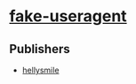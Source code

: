 # [fake-useragent](https://pypi.org/project/fake-useragent)



## Publishers
- [hellysmile](https://pypi.org/user/hellysmile)

